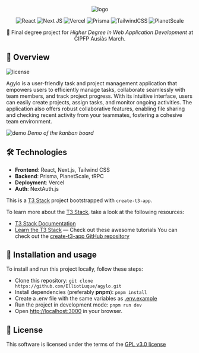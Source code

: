 <div align="center">

![logo]

![React](https://img.shields.io/badge/react-%2320232a.svg?style=for-the-badge&logo=react&logoColor=%2361DAFB)
![Next JS](https://img.shields.io/badge/Next-black?style=for-the-badge&logo=next.js&logoColor=white)
![Vercel](https://img.shields.io/badge/vercel-%23000000.svg?style=for-the-badge&logo=vercel&logoColor=white)
![Prisma](https://img.shields.io/badge/Prisma-3982CE?style=for-the-badge&logo=Prisma&logoColor=white)
![TailwindCSS](https://img.shields.io/badge/tailwindcss-%2338B2AC.svg?style=for-the-badge&logo=tailwind-css&logoColor=white)
![PlanetScale](https://img.shields.io/badge/planetscale-%23000000.svg?style=for-the-badge&logo=planetscale&logoColor=white)

📖 Final degree project for *Higher Degree in Web Application Development* at CIPFP Ausiàs March.

</div>


## 🔎 Overview

![license]

Agylo is a user-friendly task and project management application that
empowers users to efficiently manage tasks, collaborate seamlessly with team
members, and track project progress. With its intuitive interface, users can
easily create projects, assign tasks, and monitor ongoing activities. The
application also offers robust collaborative features, enabling file sharing and
checking recent activity from your teammates, fostering a cohesive team
environment.

![demo]
*Demo of the kanban board*

## 🛠 Technologies

- **Frontend**: React, Next.js, Tailwind CSS
- **Backend**: Prisma, PlanetScale, tRPC
- **Deployment**: Vercel
- **Auth**: NextAuth.js

This is a [T3 Stack](https://create.t3.gg/) project bootstrapped with `create-t3-app`.

To learn more about the [T3 Stack](https://create.t3.gg/), take a look at the following resources:
- [T3 Stack Documentation](https://create.t3.gg/)
- [Learn the T3 Stack](https://create.t3.gg/en/faq#what-learning-resources-are-currently-available) — Check out these awesome tutorials
  You can check out the [create-t3-app GitHub repository](https://github.com/t3-oss/create-t3-app) 

## 🚀 Installation and usage

To install and run this project locally, follow these steps:

- Clone this repository: ```git clone https://github.com/ElliotLuque/agylo.git``` 
- Install dependencies (preferably **pnpm**): ```pnpm install```
- Create a .env file with the same variables as [.env.example](.env.example)
- Run the project in development mode: ```pnpm run dev```
- Open [http://localhost:3000](http://localhost:3000) in your browser.


## 📜 License

This software is licensed under the terms of the [GPL v3.0 license](LICENSE)

[logo]: https://github.com/ElliotLuque/agylo/assets/72250839/4ff508fa-9f6f-4428-bd09-1b1e2ff45386
[demo]: https://github.com/ElliotLuque/agylo/assets/72250839/76ca52b9-e3db-48d9-b7e3-13bde72fc70a
[license]: https://img.shields.io/github/license/ElliotLuque/agylo
